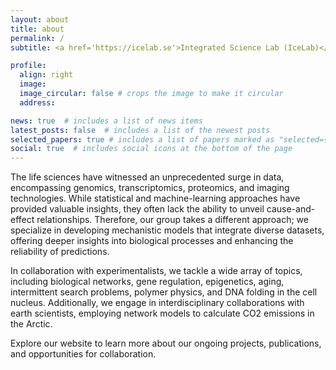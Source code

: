 ```yaml
---
layout: about
title: about
permalink: /
subtitle: <a href='https://icelab.se'>Integrated Science Lab (IceLab)</a>. Umeå University, Umeå (Sweden).

profile:
  align: right
  image: 
  image_circular: false # crops the image to make it circular
  address:

news: true  # includes a list of news items
latest_posts: false  # includes a list of the newest posts
selected_papers: true # includes a list of papers marked as "selected={true}"
social: true  # includes social icons at the bottom of the page
---
```


The life sciences have witnessed an unprecedented surge in data, encompassing genomics, transcriptomics, proteomics, and imaging technologies. While statistical and machine-learning approaches have provided valuable insights, they often lack the ability to unveil cause-and-effect relationships. Therefore, our group takes a different approach; we specialize in developing mechanistic models that integrate diverse datasets, offering deeper insights into biological processes and enhancing the reliability of predictions.

In collaboration with experimentalists, we tackle a wide array of topics, including biological networks, gene regulation, epigenetics, aging, intermittent search problems, polymer physics, and DNA folding in the cell nucleus. Additionally, we engage in interdisciplinary collaborations with earth scientists, employing network models to calculate CO2 emissions in the Arctic.

Explore our website to learn more about our ongoing projects, publications, and opportunities for collaboration.





